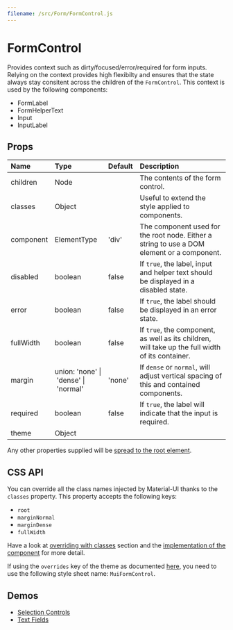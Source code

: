 ```yaml
---
filename: /src/Form/FormControl.js
---
```


<!--- This documentation is automatically generated, do not try to edit it. -->

# FormControl

Provides context such as dirty/focused/error/required for form inputs.
Relying on the context provides high flexibilty and ensures that the state always stay
consitent across the children of the `FormControl`.
This context is used by the following components:
 - FormLabel
 - FormHelperText
 - Input
 - InputLabel

## Props

| Name | Type | Default | Description |
|:-----|:-----|:--------|:------------|
| children | Node |  | The contents of the form control. |
| classes | Object |  | Useful to extend the style applied to components. |
| component | ElementType | 'div' | The component used for the root node. Either a string to use a DOM element or a component. |
| disabled | boolean | false | If `true`, the label, input and helper text should be displayed in a disabled state. |
| error | boolean | false | If `true`, the label should be displayed in an error state. |
| fullWidth | boolean | false | If `true`, the component, as well as its children, will take up the full width of its container. |
| margin | union:&nbsp;'none'&nbsp;&#124;<br>&nbsp;'dense'&nbsp;&#124;<br>&nbsp;'normal'<br> | 'none' | If `dense` or `normal`, will adjust vertical spacing of this and contained components. |
| required | boolean | false | If `true`, the label will indicate that the input is required. |
| theme | Object |  |  |

Any other properties supplied will be [spread to the root element](/guides/api#spread).

## CSS API

You can override all the class names injected by Material-UI thanks to the `classes` property.
This property accepts the following keys:
- `root`
- `marginNormal`
- `marginDense`
- `fullWidth`

Have a look at [overriding with classes](/customization/overrides#overriding-with-classes) section
and the [implementation of the component](https://github.com/callemall/material-ui/tree/v1-beta/src/Form/FormControl.js)
for more detail.

If using the `overrides` key of the theme as documented
[here](/customization/themes#customizing-all-instances-of-a-component-type),
you need to use the following style sheet name: `MuiFormControl`.

## Demos

- [Selection Controls](/demos/selection-controls)
- [Text Fields](/demos/text-fields)

